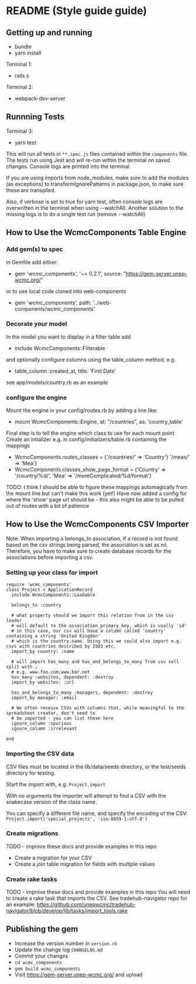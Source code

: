 # README (Style guide guide)

## Getting up and running
* bundle
* yarn install

Terminal 1:
* rails s

Terminal 2:
* webpack-dev-server

## Runnning Tests
Terminal 3:
* yarn test

This will run all tests in `**.spec.js` files contained within the `components` file.
The tests run using Jest and will re-run within the terminal on saved changes. Console logs are printed into the terminal.

If you are using imports from node_modules, make sure to add the modules (as exceptions) to transformIgnorePatterns in package.json, to make sure these are transpiled.

Also, if verbose is set to true for yarn test, often console logs are overwritten in the terminal when using --watchAll. Another solution to the missing logs is to do a single test run (remove --watchAll)

## How to Use the WcmcComponents Table Engine


### Add gem(s) to spec

in Gemfile add either:

* gem 'wcmc_components', '~> 0.2.1', source: "https://gem-server.unep-wcmc.org/"

or to use local code cloned into web-components

* gem 'wcmc_components', path: '../web-components/wcmc_components'

### Decorate your model
In the model you want to display in a filter table add 

* include WcmcComponents::Filterable

and optionally configure columns using the table_column method, e.g.
*   table_column :created_at, title: 'First Date'

see app/models/country.rb as an example

### configure the engine

Mount the engine in your config/routes.rb by adding a line like:

*   mount WcmcComponents::Engine, at: "/countries", as: 'country_table'

Final step is to tell the engine which class to use for each mount point 
Create an intializer e.g. in config/initializers/table.rb containing the mappings 

* WcmcComponents.routes_classes = {'/countries/' => 'Country'}
                        '/meas/' => 'Mea'}
* WcmcComponents.classes_show_page_format = {'Country' => '/country/%d/',
                                           'Mea' => '/moreComplicated/%d/format'}


TODO: I think I should be able to figure these mappings automagically from the mount line but can't make this work (yet!)
Have now added a config for where the 'show' page url should be - this also might be able to be pulled out of routes with a bit of patience

## How to Use the WcmcComponents CSV Importer

Note: When importing a belongs_to association, if a record is not found based
on the csv strings being parsed, the association is set as nil. Therefore, you have to make sure to create 
database records for the associations before importing a csv.

### Setting up your class for import

```
require 'wcmc_components'
class Project < ApplicationRecord
  include WcmcComponents::Loadable
  
  belongs_to :country
  
  # what property should we import this relation from in the csv loader
  # will default to the association_primary_key, which is usally 'id'
  # in this case, our csv will have a column called 'country' containing a string 'United Kingdon'
  # which is the country.name. Using this we could also import e.g. csvs with countries described by ISO3 etc.
  import_by country: :name

  # will import has_many and has_and_belongs_to_many from csv cell split with ;
  # e.g. www.foo.com;www.bar.net
  has_many :websites, dependent: :destroy
  import_by websites: :url

  has_and_belongs_to_many :managers, dependent: :destroy
  import_by manager: :email

  # We often receive CSVs with columns that, while meaningful to the spreadsheet creator, don't need to
  # be imported - you can list these here
  ignore_column :spurious
  ignore_column :irrelevant
  
end
```

### Importing the CSV data

CSV files must be located in the lib/data/seeds directory, or the test/seeds directory for testing.

Start the import with, e.g. ```Project.import```

With no arguments the importer will attempt to find a CSV with the snakecase version of the class name.

You can specify a different file name, and specify the encoding of the CSV:
```Project.import('special_projects', 'iso-8859-1:utf-8')```


### Create migrations
TODO - improve these docs and provide examples in this repo
- Create a migration for your CSV
- Create a join table migration for fields with multiple values

### Create rake tasks
TODO - improve these docs and provide examples in this repo
You will need to create a rake task that imports the CSV.
See tradehub-navigator repo for an example: https://github.com/unepwcmc/tradehub-navigator/blob/develop/lib/tasks/import_tools.rake

## Publishing the gem
- Increase the version number in `version.rb`
- Update the change log `CHANGELOG.md`
- Commit your changes
- `cd wcmc_components`
- `gem build wcmc_components`
- Visit https://gem-server.unep-wcmc.org/ and upload 
